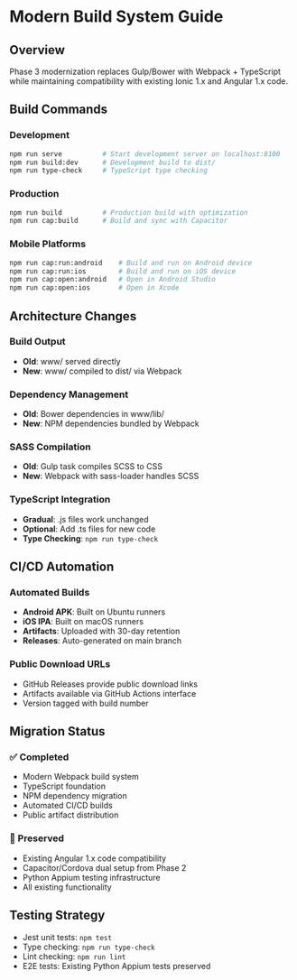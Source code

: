 # Modern Build System Guide

## Overview
Phase 3 modernization replaces Gulp/Bower with Webpack + TypeScript while maintaining compatibility with existing Ionic 1.x and Angular 1.x code.

## Build Commands

### Development
```bash
npm run serve          # Start development server on localhost:8100
npm run build:dev      # Development build to dist/
npm run type-check     # TypeScript type checking
```

### Production
```bash
npm run build          # Production build with optimization
npm run cap:build      # Build and sync with Capacitor
```

### Mobile Platforms
```bash
npm run cap:run:android    # Build and run on Android device
npm run cap:run:ios        # Build and run on iOS device
npm run cap:open:android   # Open in Android Studio
npm run cap:open:ios       # Open in Xcode
```

## Architecture Changes

### Build Output
- **Old**: www/ served directly
- **New**: www/ compiled to dist/ via Webpack

### Dependency Management
- **Old**: Bower dependencies in www/lib/
- **New**: NPM dependencies bundled by Webpack

### SASS Compilation
- **Old**: Gulp task compiles SCSS to CSS
- **New**: Webpack with sass-loader handles SCSS

### TypeScript Integration
- **Gradual**: .js files work unchanged
- **Optional**: Add .ts files for new code
- **Type Checking**: `npm run type-check`

## CI/CD Automation

### Automated Builds
- **Android APK**: Built on Ubuntu runners
- **iOS IPA**: Built on macOS runners
- **Artifacts**: Uploaded with 30-day retention
- **Releases**: Auto-generated on main branch

### Public Download URLs
- GitHub Releases provide public download links
- Artifacts available via GitHub Actions interface
- Version tagged with build number

## Migration Status

### ✅ Completed
- Modern Webpack build system
- TypeScript foundation
- NPM dependency migration
- Automated CI/CD builds
- Public artifact distribution

### 🔄 Preserved
- Existing Angular 1.x code compatibility
- Capacitor/Cordova dual setup from Phase 2
- Python Appium testing infrastructure
- All existing functionality

## Testing Strategy
- Jest unit tests: `npm test`
- Type checking: `npm run type-check`
- Lint checking: `npm run lint`
- E2E tests: Existing Python Appium tests preserved
